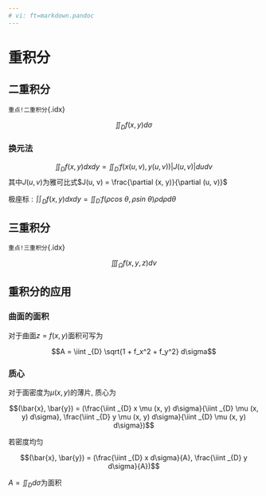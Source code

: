 ```yaml
---
# vi: ft=markdown.pandoc
---
```


# 重积分

## 二重积分

`重点!二重积分`{.idx}

$$\iint _ {D} f(x, y) d\sigma$$

### 换元法

$$\iint _ {D} f(x, y) dx dy = \iint _ {D^{'}} f (x(u, v), y(u, v)) |J(u, v)| dudv$$
其中$J(u, v)$为雅可比式$J(u, v) = \frac{\partial (x, y)}{\partial (u, v)}$

极座标
: $\iint _ {D} f(x, y) dx dy = \iint _ {D^{'}} f (\rho cos\ \theta, \rho sin\ \theta) \rho d\rho d\theta$


## 三重积分

`重点!三重积分`{.idx}

$$\iiint _ {\Omega} f(x, y, z) dv$$

## 重积分的应用

### 曲面的面积

对于曲面$z = f(x, y)$面积可写为

$$A = \iint _{D} \sqrt{1 + f_x^2 + f_y^2} d\sigma$$

### 质心

对于面密度为$\mu (x, y)$的薄片, 质心为

$$(\bar{x}, \bar{y}) = (\frac{\iint _{D} x \mu (x, y) d\sigma}{\iint _{D} \mu (x, y) d\sigma}, \frac{\iint _{D} y \mu (x, y) d\sigma}{\iint _{D} \mu (x, y) d\sigma})$$

若密度均匀

$$(\bar{x}, \bar{y}) = (\frac{\iint _{D} x d\sigma}{A}, \frac{\iint _{D} y d\sigma}{A})$$

$A = \iint _{D} d\sigma$为面积

